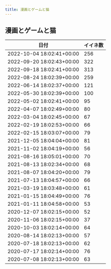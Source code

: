 ```yaml
---
title: 漫画とゲームと猫
---
```

## 漫画とゲームと猫

|日付|イイネ数|
|-|-|
|2022-10-04 18:02:41+00:00|256|
|2022-09-20 18:02:43+00:00|322|
|2022-09-18 18:02:41+00:00|313|
|2022-08-24 18:02:39+00:00|259|
|2022-06-14 18:02:37+00:00|121|
|2022-05-30 18:02:39+00:00|100|
|2022-05-02 18:02:41+00:00|95|
|2022-04-07 18:02:49+00:00|80|
|2022-03-04 18:02:45+00:00|67|
|2022-02-19 18:02:53+00:00|66|
|2022-02-15 18:03:07+00:00|79|
|2021-12-05 18:04:04+00:00|81|
|2021-11-02 18:04:19+00:00|56|
|2021-08-16 18:05:01+00:00|70|
|2021-08-13 18:02:34+00:00|68|
|2021-08-07 18:04:20+00:00|79|
|2021-07-13 18:04:57+00:00|66|
|2021-03-19 18:03:48+00:00|61|
|2021-01-15 18:04:49+00:00|76|
|2021-01-11 18:04:58+00:00|53|
|2020-12-07 18:02:15+00:00|52|
|2020-11-06 18:02:15+00:00|37|
|2020-10-03 18:02:14+00:00|64|
|2020-08-14 18:02:13+00:00|57|
|2020-07-18 18:02:13+00:00|62|
|2020-07-17 18:02:14+00:00|76|
|2020-07-08 18:02:13+00:00|63|
